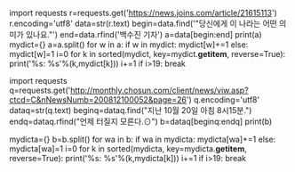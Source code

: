 
import requests
r=requests.get('https://news.joins.com/article/21615113')
r.encoding='utf8'
data=str(r.text)
begin=data.find('"당신에게 이 나라는 어떤 의미가 있나요."')
end=data.rfind('백수진 기자')
a=data[begin:end]
print(a)
mydict={}
a=a.split()
for w in a:
    if w in mydict:
        mydict[w]+=1
    else:
        mydict[w]=1
i=0
for k in sorted(mydict, key=mydict.__getitem__, reverse=True):
        print('%s: %s'%(k,mydict[k]))
        i+=1
        if i>19:
            break
        
import requests
q=requests.get('http://monthly.chosun.com/client/news/viw.asp?ctcd=C&nNewsNumb=200812100052&page=26')
q.encoding='utf8'
dataq=str(q.text)
beginq=dataq.find("지난 10월 20일 아침 8시15분.")
endq=dataq.rfind("언제 터질지 모른다.⊙")
b=dataq[beginq:endq]
print(b)

mydicta={}
b=b.split()
for wa in b:
    if wa in mydicta:
        mydicta[wa]+=1
    else:
        mydicta[wa]=1
i=0
for k in sorted(mydicta, key=mydicta.__getitem__, reverse=True):
        print('%s: %s'%(k,mydicta[k]))
        i+=1
        if i>19:
            break





